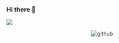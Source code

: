 ### Hi there 👋

<!--
some ideas to get you started:

- 🔭 I’m currently working on ...
- 🌱 I’m currently learning ...
- 👯 I’m looking to collaborate on ...
- 🤔 I’m looking for help with ...
- 💬 Ask me about ...
- 📫 How to reach me: ...
- 😄 Pronouns: ...
- ⚡ Fun fact: ...
-->

<p>
  <!--<img align="center" src="https://github-readme-stats.vercel.app/api?username=Ph33rr&show_icons=true&theme=dark"/>-->
  <img align="center" src="https://github-readme-stats.vercel.app/api/top-langs/?username=ph33rr&layout=compact&theme=dark"/>
  </p><p>
</p>



<p align="center"> <img src="https://komarev.com/ghpvc/?username=ph33rr&label=Profile%20views&color=0e75b6&style=flat" alt="github" /> </p>

